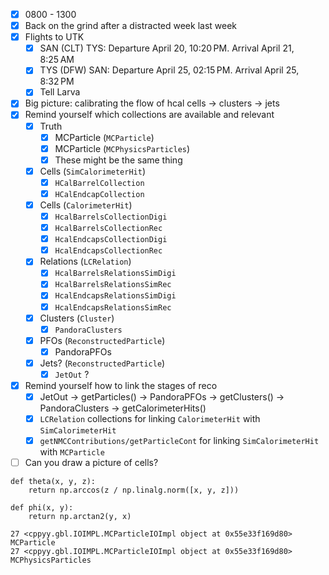 - [x] 0800 - 1300
- [x] Back on the grind after a distracted week last week
- [x] Flights to UTK
  - [x] SAN (CLT) TYS: Departure April 20, 10:20 PM. Arrival April 21, 8:25 AM
  - [x] TYS (DFW) SAN: Departure April 25, 02:15 PM. Arrival April 25, 8:32 PM
  - [x] Tell Larva
- [x] Big picture: calibrating the flow of hcal cells -> clusters -> jets
- [x] Remind yourself which collections are available and relevant
  - [x] Truth
    - [x] MCParticle (`MCParticle`)
    - [x] MCParticle (`MCPhysicsParticles`)
    - [x] These might be the same thing
  - [x] Cells (`SimCalorimeterHit`)
    - [x] `HCalBarrelCollection`
    - [x] `HCalEndcapCollection`
  - [x] Cells (`CalorimeterHit`)
    - [x] `HcalBarrelsCollectionDigi`
    - [x] `HcalBarrelsCollectionRec`
    - [x] `HcalEndcapsCollectionDigi`
    - [x] `HcalEndcapsCollectionRec`
  - [x] Relations (`LCRelation`)
    - [x] `HcalBarrelsRelationsSimDigi`
    - [x] `HcalBarrelsRelationsSimRec`
    - [x] `HcalEndcapsRelationsSimDigi`
    - [x] `HcalEndcapsRelationsSimRec`
  - [x] Clusters (`Cluster`)
    - [x] `PandoraClusters`
  - [x] PFOs (`ReconstructedParticle`)
    - [x] PandoraPFOs
  - [x] Jets? (`ReconstructedParticle`)
    - [x] `JetOut` ?
- [x] Remind yourself how to link the stages of reco
  - [x] JetOut -> getParticles() -> PandoraPFOs -> getClusters() -> PandoraClusters -> getCalorimeterHits()
  - [x] `LCRelation` collections for linking `CalorimeterHit` with `SimCalorimeterHit`
  - [x] `getNMCContributions/getParticleCont` for linking `SimCalorimeterHit` with `MCParticle`
- [ ] Can you draw a picture of cells?

```
def theta(x, y, z):
    return np.arccos(z / np.linalg.norm([x, y, z]))

def phi(x, y):
    return np.arctan2(y, x)
```

```
27 <cppyy.gbl.IOIMPL.MCParticleIOImpl object at 0x55e33f169d80> MCParticle
27 <cppyy.gbl.IOIMPL.MCParticleIOImpl object at 0x55e33f169d80> MCPhysicsParticles
```

